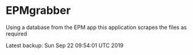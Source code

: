 # EPMgrabber
Using a database from the EPM app this application scrapes the files as required


Latest backup: Sun Sep 22 09:54:01 UTC 2019
